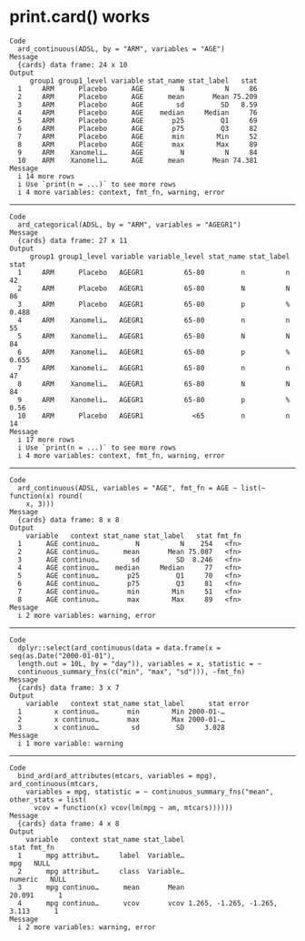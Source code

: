 # print.card() works

    Code
      ard_continuous(ADSL, by = "ARM", variables = "AGE")
    Message
      {cards} data frame: 24 x 10
    Output
         group1 group1_level variable stat_name stat_label   stat
      1     ARM      Placebo      AGE         N          N     86
      2     ARM      Placebo      AGE      mean       Mean 75.209
      3     ARM      Placebo      AGE        sd         SD   8.59
      4     ARM      Placebo      AGE    median     Median     76
      5     ARM      Placebo      AGE       p25         Q1     69
      6     ARM      Placebo      AGE       p75         Q3     82
      7     ARM      Placebo      AGE       min        Min     52
      8     ARM      Placebo      AGE       max        Max     89
      9     ARM    Xanomeli…      AGE         N          N     84
      10    ARM    Xanomeli…      AGE      mean       Mean 74.381
    Message
      i 14 more rows
      i Use `print(n = ...)` to see more rows
      i 4 more variables: context, fmt_fn, warning, error

---

    Code
      ard_categorical(ADSL, by = "ARM", variables = "AGEGR1")
    Message
      {cards} data frame: 27 x 11
    Output
         group1 group1_level variable variable_level stat_name stat_label  stat
      1     ARM      Placebo   AGEGR1          65-80         n          n    42
      2     ARM      Placebo   AGEGR1          65-80         N          N    86
      3     ARM      Placebo   AGEGR1          65-80         p          % 0.488
      4     ARM    Xanomeli…   AGEGR1          65-80         n          n    55
      5     ARM    Xanomeli…   AGEGR1          65-80         N          N    84
      6     ARM    Xanomeli…   AGEGR1          65-80         p          % 0.655
      7     ARM    Xanomeli…   AGEGR1          65-80         n          n    47
      8     ARM    Xanomeli…   AGEGR1          65-80         N          N    84
      9     ARM    Xanomeli…   AGEGR1          65-80         p          %  0.56
      10    ARM      Placebo   AGEGR1            <65         n          n    14
    Message
      i 17 more rows
      i Use `print(n = ...)` to see more rows
      i 4 more variables: context, fmt_fn, warning, error

---

    Code
      ard_continuous(ADSL, variables = "AGE", fmt_fn = AGE ~ list(~ function(x) round(
        x, 3)))
    Message
      {cards} data frame: 8 x 8
    Output
        variable   context stat_name stat_label   stat fmt_fn
      1      AGE continuo…         N          N    254   <fn>
      2      AGE continuo…      mean       Mean 75.087   <fn>
      3      AGE continuo…        sd         SD  8.246   <fn>
      4      AGE continuo…    median     Median     77   <fn>
      5      AGE continuo…       p25         Q1     70   <fn>
      6      AGE continuo…       p75         Q3     81   <fn>
      7      AGE continuo…       min        Min     51   <fn>
      8      AGE continuo…       max        Max     89   <fn>
    Message
      i 2 more variables: warning, error

---

    Code
      dplyr::select(ard_continuous(data = data.frame(x = seq(as.Date("2000-01-01"),
      length.out = 10L, by = "day")), variables = x, statistic = ~
      continuous_summary_fns(c("min", "max", "sd"))), -fmt_fn)
    Message
      {cards} data frame: 3 x 7
    Output
        variable   context stat_name stat_label      stat error
      1        x continuo…       min        Min 2000-01-…      
      2        x continuo…       max        Max 2000-01-…      
      3        x continuo…        sd         SD     3.028      
    Message
      i 1 more variable: warning

---

    Code
      bind_ard(ard_attributes(mtcars, variables = mpg), ard_continuous(mtcars,
        variables = mpg, statistic = ~ continuous_summary_fns("mean", other_stats = list(
          vcov = function(x) vcov(lm(mpg ~ am, mtcars))))))
    Message
      {cards} data frame: 4 x 8
    Output
        variable   context stat_name stat_label                         stat fmt_fn
      1      mpg attribut…     label  Variable…                          mpg   NULL
      2      mpg attribut…     class  Variable…                      numeric   NULL
      3      mpg continuo…      mean       Mean                       20.091      1
      4      mpg continuo…      vcov       vcov 1.265, -1.265, -1.265, 3.113      1
    Message
      i 2 more variables: warning, error

